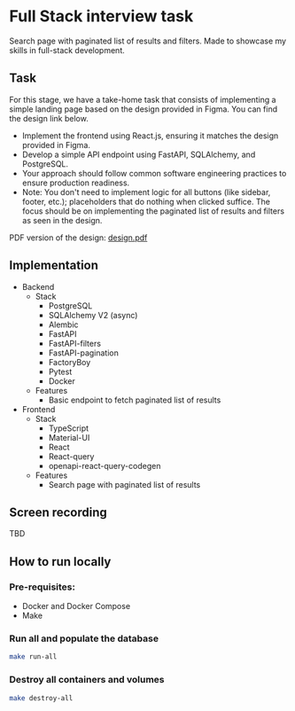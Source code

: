 # Full Stack interview task

Search page with paginated list of results and filters. Made to showcase my skills in full-stack development.

## Task

For this stage, we have a take-home task that consists of implementing a simple landing page based on the design
provided in Figma. You can find the design link below.

- Implement the frontend using React.js, ensuring it matches the design provided in Figma.
- Develop a simple API endpoint using FastAPI, SQLAlchemy, and PostgreSQL.
- Your approach should follow common software engineering practices to ensure production readiness.
- Note: You don't need to implement logic for all buttons (like sidebar, footer, etc.); placeholders that do nothing
  when clicked suffice. The focus should be on implementing the paginated list of results and filters as seen in the
  design.

PDF version of the design: [design.pdf](./design.pdf)

## Implementation

- Backend
    - Stack
        - PostgreSQL
        - SQLAlchemy V2 (async)
        - Alembic
        - FastAPI
        - FastAPI-filters
        - FastAPI-pagination
        - FactoryBoy
        - Pytest
        - Docker
    - Features
        - Basic endpoint to fetch paginated list of results
- Frontend
    - Stack
        - TypeScript
        - Material-UI
        - React
        - React-query
        - openapi-react-query-codegen
    - Features
        - Search page with paginated list of results

## Screen recording

TBD

## How to run locally

### Pre-requisites:

- Docker and Docker Compose
- Make

### Run all and populate the database

```bash
make run-all
```

### Destroy all containers and volumes

```bash
make destroy-all
```